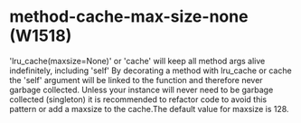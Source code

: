 # method-cache-max-size-none (W1518)

'lru_cache(maxsize=None)' or 'cache' will keep all method args alive
indefinitely, including 'self' By decorating a method with lru_cache or
cache the 'self' argument will be linked to the function and therefore
never garbage collected. Unless your instance will never need to be
garbage collected (singleton) it is recommended to refactor code to
avoid this pattern or add a maxsize to the cache.The default value for
maxsize is 128.
